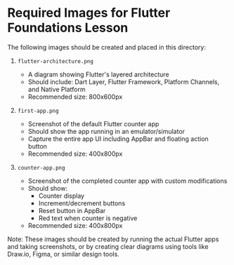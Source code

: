# Required Images for Flutter Foundations Lesson

The following images should be created and placed in this directory:

1. `flutter-architecture.png`
   - A diagram showing Flutter's layered architecture
   - Should include: Dart Layer, Flutter Framework, Platform Channels, and Native Platform
   - Recommended size: 800x600px

2. `first-app.png`
   - Screenshot of the default Flutter counter app
   - Should show the app running in an emulator/simulator
   - Capture the entire app UI including AppBar and floating action button
   - Recommended size: 400x800px

3. `counter-app.png`
   - Screenshot of the completed counter app with custom modifications
   - Should show:
     - Counter display
     - Increment/decrement buttons
     - Reset button in AppBar
     - Red text when counter is negative
   - Recommended size: 400x800px

Note: These images should be created by running the actual Flutter apps and taking screenshots, or by creating clear diagrams using tools like Draw.io, Figma, or similar design tools.
